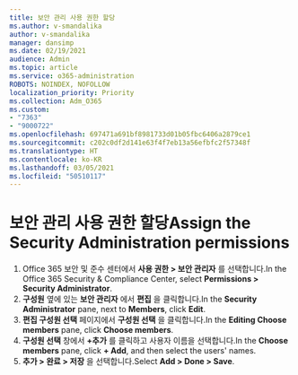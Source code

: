 ```yaml
---
title: 보안 관리 사용 권한 할당
ms.author: v-smandalika
author: v-smandalika
manager: dansimp
ms.date: 02/19/2021
audience: Admin
ms.topic: article
ms.service: o365-administration
ROBOTS: NOINDEX, NOFOLLOW
localization_priority: Priority
ms.collection: Adm_O365
ms.custom:
- "7363"
- "9000722"
ms.openlocfilehash: 697471a691bf8981733d01b05fbc6406a2879ce1
ms.sourcegitcommit: c202c0df2d141e63f4f7eb13a56efbfc2f57348f
ms.translationtype: HT
ms.contentlocale: ko-KR
ms.lasthandoff: 03/05/2021
ms.locfileid: "50510117"
---
```

# <a name="assign-the-security-administration-permissions"></a><span data-ttu-id="940da-102">보안 관리 사용 권한 할당</span><span class="sxs-lookup"><span data-stu-id="940da-102">Assign the Security Administration permissions</span></span>

1. <span data-ttu-id="940da-103">Office 365 보안 및 준수 센터에서 **사용 권한 > 보안 관리자** 를 선택합니다.</span><span class="sxs-lookup"><span data-stu-id="940da-103">In the Office 365 Security & Compliance Center, select **Permissions > Security Administrator**.</span></span>
2. <span data-ttu-id="940da-104">**구성원** 옆에 있는 **보안 관리자** 에서 **편집** 을 클릭합니다.</span><span class="sxs-lookup"><span data-stu-id="940da-104">In the **Security Administrator** pane, next to **Members**, click **Edit**.</span></span>
3. <span data-ttu-id="940da-105">**편집 구성원 선택** 페이지에서 **구성원 선택** 을 클릭합니다.</span><span class="sxs-lookup"><span data-stu-id="940da-105">In the **Editing Choose members** pane, click **Choose members**.</span></span>
4. <span data-ttu-id="940da-106">**구성원 선택** 창에서 **+추가** 를 클릭하고 사용자 이름을 선택합니다.</span><span class="sxs-lookup"><span data-stu-id="940da-106">In the **Choose members** pane, click **+ Add**, and then select the users' names.</span></span>
5. <span data-ttu-id="940da-107">**추가 > 완료 > 저장** 을 선택합니다.</span><span class="sxs-lookup"><span data-stu-id="940da-107">Select **Add > Done > Save**.</span></span>

